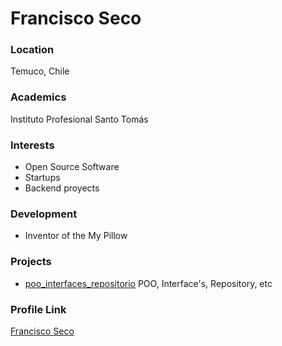 # Francisco Seco

### Location

Temuco, Chile

### Academics

Instituto Profesional Santo Tomás

### Interests

- Open Source Software
- Startups
- Backend proyects

### Development

- Inventor of the My Pillow

### Projects

- [poo_interfaces_repositorio](https://github.com/FcoSu/poo_interfaces_repositorio) POO, Interface's, Repository, etc 

### Profile Link

[Francisco Seco](https://github.com/FcoSu)
